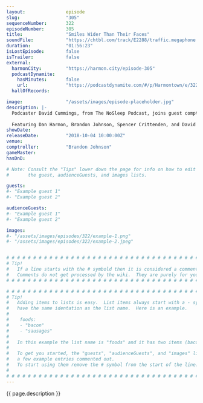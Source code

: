 ```yaml
---
layout:               episode
slug:                 "305"
sequenceNumber:       322
episodeNumber:        305
title:                "Smiles Wider Than Their Faces"
soundFile:            "https://chtbl.com/track/E2288/traffic.megaphone.fm/STA5666200554.mp3?updated=1596580121"
duration:             "01:56:23"
isLostEpisode:        false
isTrailer:            false
external:
  harmonCity:         "https://harmon.city/episode-305"
  podcastDynamite:
    hasMinutes:       false
    url:              "https://podcastdynamite.com/#/p/Harmontown/e/322/305"
  hallOfRecords:      

image:                "/assets/images/episode-placeholder.jpg"
description: |-
  Podcaster David Cummings, from The NoSleep Podcast, joins guest comptroller Brandon Johnson for a spooky evening of horror stories, cuckoo clocks and wholesome Canadian terror.
  
  Featuring Dan Harmon, Brandon Johnson, Spencer Crittenden, and David Cummings.
showDate:             
releaseDate:          "2018-10-04 10:00:00Z"
venue:                
comptroller:          "Brandon Johnson"
gameMaster:           
hasDnD:               

# Note: Consult the "Tips" lower down the page for info on how to edit
#       the guest, audienceGuests, and images lists.

guests:
#- "Example guest 1"
#- "Example guest 2"

audienceGuests:
#- "Example guest 1"
#- "Example guest 2"

images:
#- "/assets/images/episodes/322/example-1.png"
#- "/assets/images/episodes/322/example-2.jpeg"


# # # # # # # # # # # # # # # # # # # # # # # # # # # # # # # # # # # # # # # # # # # # #
# Tip!
#   If a line starts with the # symbold then it is considered a comment.
#   Comments do not get processed by the wiki.  They are purely for your information.
# # # # # # # # # # # # # # # # # # # # # # # # # # # # # # # # # # # # # # # # # # # # #

# # # # # # # # # # # # # # # # # # # # # # # # # # # # # # # # # # # # # # # # # # # # #
# Tip!
#   Adding items to lists is easy.  List items always start with a - symbol and have
#   have the same identation as the list name.  Here is an example.
#
#    foods:
#    - "bacon"
#    - "sausages"
#
#   In this example the list name is "foods" and it has two items (bacon, and sausages).
#
#   To get you started, the "guests", "audienceGuests", and "images" lists below have
#   a few example entries commented out.
#   To start using them remove the # symbol from the start of the line.
#
# # # # # # # # # # # # # # # # # # # # # # # # # # # # # # # # # # # # # # # # # # # # #
---
```


<!-- The episode description will be rendered here -->
{{ page.description }}

<!-- Add your content BELOW here -->
<!-- vvvvvvvvvvvvvvvvvvvvvvvvvvv -->




<!-- ^^^^^^^^^^^^^^^^^^^^^^^^^^^ -->
<!-- Add your content ABOVE here -->

<!-- The episode gallery will be rendered here -->